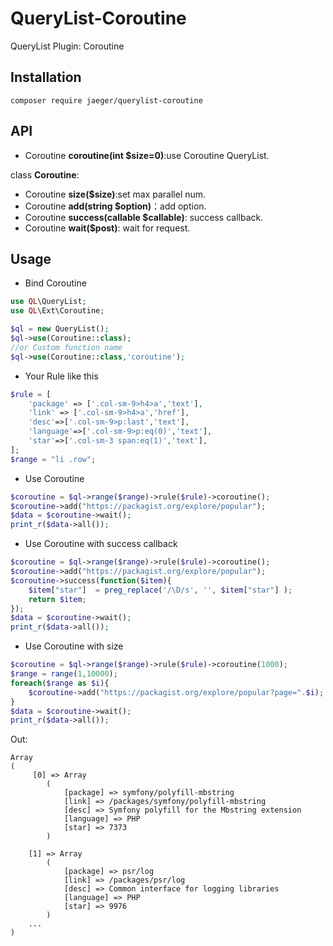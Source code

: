 # QueryList-Coroutine
QueryList Plugin: Coroutine

## Installation
```
composer require jaeger/querylist-coroutine
```

## API
- Coroutine **coroutine(int $size=0)**:use Coroutine QueryList.

class **Coroutine**:
- Coroutine **size($size)**:set max parallel num.
- Coroutine **add(string $option)**：add option.
- Coroutine **success(callable $callable)**: success callback.
- Coroutine **wait($post)**: wait for request.

## Usage
- Bind Coroutine

```php
use QL\QueryList;
use QL\Ext\Coroutine;

$ql = new QueryList();
$ql->use(Coroutine::class);
//or Custom function name
$ql->use(Coroutine::class,'coroutine');
```
- Your Rule like this

```php
$rule = [
    'package' => ['.col-sm-9>h4>a','text'],
    'link' => ['.col-sm-9>h4>a','href'],
    'desc'=>['.col-sm-9>p:last','text'],
    'language'=>['.col-sm-9>p:eq(0)','text'],
    'star'=>['.col-sm-3 span:eq(1)','text'],
];
$range = "li .row";
```

- Use Coroutine

```php
$coroutine = $ql->range($range)->rule($rule)->coroutine();
$coroutine->add("https://packagist.org/explore/popular");
$data = $coroutine->wait();
print_r($data->all());
```

- Use Coroutine with success callback

```php
$coroutine = $ql->range($range)->rule($rule)->coroutine();
$coroutine->add("https://packagist.org/explore/popular");
$coroutine->success(function($item){
    $item["star"]  = preg_replace('/\D/s', '', $item["star"] );
    return $item;
});
$data = $coroutine->wait();
print_r($data->all());
```

- Use Coroutine with size

```php
$coroutine = $ql->range($range)->rule($rule)->coroutine(1000);
$range = range(1,10000);
foreach($range as $i){
    $coroutine->add("https://packagist.org/explore/popular?page=".$i);
}
$data = $coroutine->wait();
print_r($data->all());
```

Out:

```
Array
(
     [0] => Array
        (
            [package] => symfony/polyfill-mbstring
            [link] => /packages/symfony/polyfill-mbstring
            [desc] => Symfony polyfill for the Mbstring extension
            [language] => PHP
            [star] => 7373
        )

    [1] => Array
        (
            [package] => psr/log
            [link] => /packages/psr/log
            [desc] => Common interface for logging libraries
            [language] => PHP
            [star] => 9976
        )
	...
)

```


